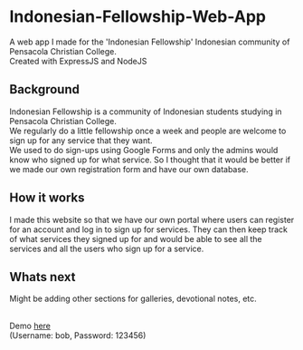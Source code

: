 # Indonesian-Fellowship-Web-App
A web app I made for the 'Indonesian Fellowship' Indonesian community of Pensacola Christian College. <br>
Created with ExpressJS and NodeJS <br>

<h2><strong> Background </strong></h2>
Indonesian Fellowship is a community of Indonesian students studying in Pensacola Christian College.<br>
We regularly do a little fellowship once a week and people are welcome to sign up for any service that they want.<br>
We used to do sign-ups using Google Forms and only the admins would know who signed up for what service. So I thought that it would be better if we made our own registration form and have our own database. <br>

<h2>How it works</h2>
I made this website so that we have our own portal where users can register for an account and log in to sign up for services. They can then keep track of what services they signed up for and would be able to see all the services and all the users who sign up for a service.

<h2> Whats next </h2>
Might be adding other sections for galleries, devotional notes, etc.<br><br>

Demo [here](https://indonesian-fellowship.herokuapp.com) <br>
(Username: bob, Password: 123456)
